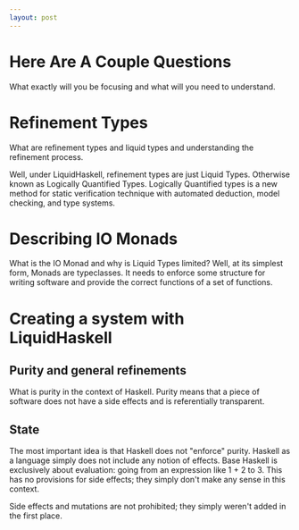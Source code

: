 ```yaml
---
layout: post
---
```


# Here Are A Couple Questions

What exactly will you be focusing and what will you need to understand.

# Refinement Types

What are refinement types and liquid types and understanding the
refinement process.

Well, under LiquidHaskell, refinement types are just Liquid Types. Otherwise
known as Logically Quantified Types. Logically Quantified types is a
new method for static verification technique with automated deduction,
model checking, and type systems.

# Describing IO Monads

What is the IO Monad and why is Liquid Types limited?
Well, at its simplest form, Monads are typeclasses. It
needs to enforce some structure for writing software
and provide the correct functions of a set of functions.

# Creating a system with LiquidHaskell
## Purity and general refinements
What is purity in the context of Haskell. Purity means that a piece
of software does not have a side effects and is referentially
transparent.
## State
The most important idea is that Haskell does not "enforce"
purity. Haskell as a language simply does not include any notion of effects.
Base Haskell is exclusively about evaluation: going from an expression like
1 + 2 to 3. This has no provisions for side effects; they simply don't
make any sense in this context.

Side effects and mutations are not prohibited; they simply weren't added
in the first place.
